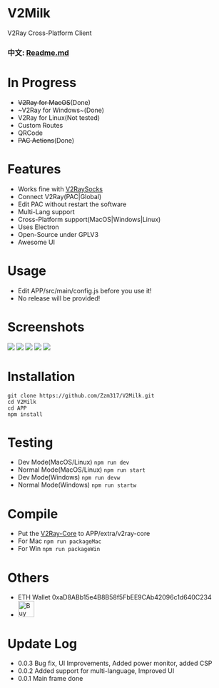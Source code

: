 # V2Milk
V2Ray Cross-Platform Client

### 中文: [Readme.md](https://github.com/Zzm317/V2Milk/blob/master/README.md)

# In Progress
* ~~V2Ray for MacOS~~(Done)
* ~V2Ray for Windows~(Done)
* V2Ray for Linux(Not tested)
* Custom Routes
* QRCode
* ~~PAC Actions~~(Done)

# Features
* Works fine with [V2RaySocks](https://github.com/Zzm317/v2raysocks)
* Connect V2Ray(PAC|Global)
* Edit PAC without restart the software
* Multi-Lang support 
* Cross-Platform support(MacOS|Windows|Linux)
* Uses Electron
* Open-Source under GPLV3
* Awesome UI

# Usage
* Edit APP/src/main/config.js before you use it!
* No release will be provided!

# Screenshots
![](https://raw.githubusercontent.com/Zzm317/V2Milk/master/images/1.jpg)
![](https://raw.githubusercontent.com/Zzm317/V2Milk/master/images/2.jpg)
![](https://raw.githubusercontent.com/Zzm317/V2Milk/master/images/3.jpg)
![](https://raw.githubusercontent.com/Zzm317/V2Milk/master/images/4.jpg)
![](https://raw.githubusercontent.com/Zzm317/V2Milk/master/images/5.jpg)

# Installation
```
git clone https://github.com/Zzm317/V2Milk.git
cd V2Milk
cd APP
npm install
```

# Testing
* Dev Mode(MacOS/Linux) ```npm run dev```
* Normal Mode(MacOS/Linux) ```npm run start```
* Dev Mode(Windows) ```npm run devw```
* Normal Mode(Windows) ```npm run startw```

# Compile
* Put the [V2Ray-Core](https://github.com/v2ray/v2ray-core/releases) to APP/extra/v2ray-core
* For Mac ```npm run packageMac```
* For Win ```npm run packageWin```

# Others
* ETH Wallet 0xaD8ABb15e4B8B58f5FbEE9CAb42096c1d640C234
* <a href='https://ko-fi.com/U7U7K54E' target='_blank'><img height='36' style='border:0px;height:36px;' src='https://az743702.vo.msecnd.net/cdn/kofi4.png?v=f' border='0' alt='Buy Me a Coffee' /></a>

# Update Log
* 0.0.3 Bug fix, UI Improvements, Added power monitor, added CSP
* 0.0.2 Added support for multi-language, Improved UI
* 0.0.1 Main frame done